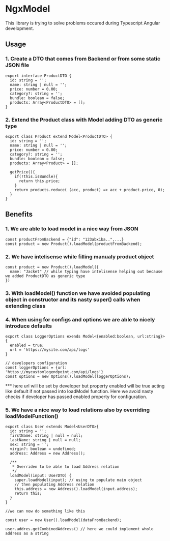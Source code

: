 # NgxModel

This library is trying to solve problems occured during Typescript Angular development.

## Usage

### 1. Create a DTO that comes from Backend or from some static JSON file

```
export interface ProductDTO {
  id: string = '';
  name: string | null = '';
  price: number = 0.00;
  category?: string = '';
  bundle: boolean = false;
  products: Array<ProductDTO> = [];
}

```

### 2. Extend the Product class with Model adding DTO as generic type

```
export class Product extend Model<ProductDTO> {
  id: string = '';
  name: string | null = '';
  price: number = 0.00;
  category?: string = '';
  bundle: boolean = false;
  products: Array<Product> = [];

  getPrice(){
    if(!this.isBundle){
      return this.price;
    }
    return products.reduce( (acc, product) => acc + product.price, 0);
  }
}

```

## Benefits

### 1. We are able to load model in a nice way from JSON

```
const productFromBackend = {"id": "123abx1ba..",...}
const product = new Product().loadModel(productFromBackend);

```

### 2. We have intelisense while filling manualy product object

```
const product = new Product().loadModel({
  name: "Jacket" // while typing have intelisense helping out because we added ProductDTO as generic type
})

```

### 3. With loadModel() function we have avoided populating object in **constructor** and its nasty **super()** calls when extending class

### 4. When using for configs and options we are able to nicely introduce defaults

```
export class LoggerOptions exends Model<{enabled:boolean, url:string}>{
  enabled = true;
  url = 'https://mysite.com/api/logs'
}

// developers configuration
const loggerOptions = {url: 'https://mycustomlogendpoint.com/api/logs'}
const options = new Options().loadModel(loggerOptions);
```

\*\*\* here url will be set by developer but property enabled will be true acting like default if not passed into loadModel function. Here we avoid nasty checks if developer has passed enabled property for configuration.

### 5. We have a nice way to load relations also by overriding loadModelFunction()

```
export class User extends Model<UserDTO>{
  id: string = '';
  firstName: string | null = null;
  lastName: string | null = null;
  sex: string = '';
  virgin?: boolean = undefined;
  address: Address = new Address();

  /**
   * Overriden to be able to load Address relation
   */
  loadModel(input: UserDTO) {
    super.loadModel(input); // using to populate main object
    // then populating Address relation
    this.address = new Address().loadModel(input.address);
    return this;
  }
}

//we can now do something like this

const user = new User().loadModel(dataFromBackend);

user.addres.getCombinedAddress() // here we could implement whole address as a string

```
